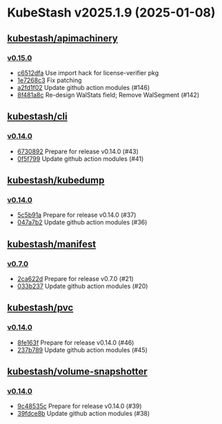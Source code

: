 # KubeStash v2025.1.9 (2025-01-08)


## [kubestash/apimachinery](https://github.com/kubestash/apimachinery)

### [v0.15.0](https://github.com/kubestash/apimachinery/releases/tag/v0.15.0)

- [c6512dfa](https://github.com/kubestash/apimachinery/commit/c6512dfa) Use import hack for license-verifier pkg
- [1e7268c3](https://github.com/kubestash/apimachinery/commit/1e7268c3) Fix patching
- [a2fd1f02](https://github.com/kubestash/apimachinery/commit/a2fd1f02) Update github action modules (#146)
- [8f481a8c](https://github.com/kubestash/apimachinery/commit/8f481a8c) Re-design WalStats field; Remove WalSegment (#142)



## [kubestash/cli](https://github.com/kubestash/cli)

### [v0.14.0](https://github.com/kubestash/cli/releases/tag/v0.14.0)

- [6730892](https://github.com/kubestash/cli/commit/6730892) Prepare for release v0.14.0 (#43)
- [0f5f799](https://github.com/kubestash/cli/commit/0f5f799) Update github action modules (#41)



## [kubestash/kubedump](https://github.com/kubestash/kubedump)

### [v0.14.0](https://github.com/kubestash/kubedump/releases/tag/v0.14.0)

- [5c5b91a](https://github.com/kubestash/kubedump/commit/5c5b91a) Prepare for release v0.14.0 (#37)
- [047a7b2](https://github.com/kubestash/kubedump/commit/047a7b2) Update github action modules (#36)



## [kubestash/manifest](https://github.com/kubestash/manifest)

### [v0.7.0](https://github.com/kubestash/manifest/releases/tag/v0.7.0)

- [2ca622d](https://github.com/kubestash/manifest/commit/2ca622d) Prepare for release v0.7.0 (#21)
- [033b237](https://github.com/kubestash/manifest/commit/033b237) Update github action modules (#20)



## [kubestash/pvc](https://github.com/kubestash/pvc)

### [v0.14.0](https://github.com/kubestash/pvc/releases/tag/v0.14.0)

- [8fe163f](https://github.com/kubestash/pvc/commit/8fe163f) Prepare for release v0.14.0 (#46)
- [237b789](https://github.com/kubestash/pvc/commit/237b789) Update github action modules (#45)



## [kubestash/volume-snapshotter](https://github.com/kubestash/volume-snapshotter)

### [v0.14.0](https://github.com/kubestash/volume-snapshotter/releases/tag/v0.14.0)

- [9c48535c](https://github.com/kubestash/volume-snapshotter/commit/9c48535c) Prepare for release v0.14.0 (#39)
- [39fdce8b](https://github.com/kubestash/volume-snapshotter/commit/39fdce8b) Update github action modules (#38)



